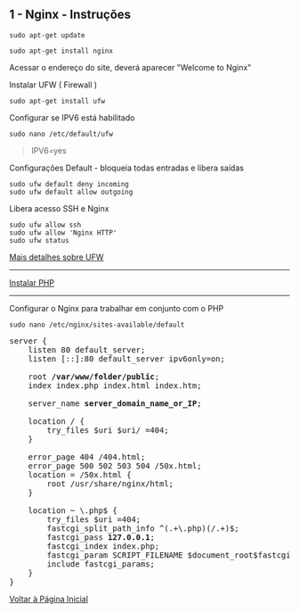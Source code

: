 ## 1 - Nginx - Instruções


```
sudo apt-get update
```



```
sudo apt-get install nginx
```

Acessar o endereço do site, deverá aparecer "Welcome to Nginx"

Instalar UFW  ( Firewall )

``` 
sudo apt-get install ufw
```

Configurar se IPV6 está habilitado

```
sudo nano /etc/default/ufw
```
> IPV6=yes

Configurações Default - bloqueia todas entradas e libera saídas
``` 
sudo ufw default deny incoming
sudo ufw default allow outgoing
```

Libera acesso SSH e Nginx
``` 
sudo ufw allow ssh
sudo ufw allow 'Nginx HTTP'
sudo ufw status
``` 

[Mais detalhes sobre UFW](https://www.digitalocean.com/community/tutorials/how-to-setup-a-firewall-with-ufw-on-an-ubuntu-and-debian-cloud-server)

**********

[Instalar PHP](../php7-1/installation.md)

**********

Configurar o Nginx para trabalhar em conjunto com o PHP

```
sudo nano /etc/nginx/sites-available/default
```


<pre>
server {
    listen 80 default_server;
    listen [::]:80 default_server ipv6only=on;

    root <strong>/var/www/folder/public</strong>;
    index index.php index.html index.htm;

    server_name <strong>server_domain_name_or_IP</strong>;

    location / {
        try_files $uri $uri/ =404;
    }

    error_page 404 /404.html;
    error_page 500 502 503 504 /50x.html;
    location = /50x.html {
        root /usr/share/nginx/html;
    }

    location ~ \.php$ {
        try_files $uri =404;
        fastcgi_split_path_info ^(.+\.php)(/.+)$;
        fastcgi_pass <strong>127.0.0.1</strong>;
        fastcgi_index index.php;
        fastcgi_param SCRIPT_FILENAME $document_root$fastcgi_script_name;
        include fastcgi_params;
    }
}
</pre>


[Voltar à Página Inicial](../../README.md)